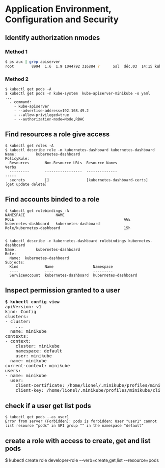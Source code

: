 # Application Environment, Configuration and Security

## Identify authorization nmodes
[//]: # (source 07/Practice Test Role Based Access Controls)

### Method 1 
```bash
$ ps aux | grep apiserver
root        8994  1.6  1.9 1044792 316884 ?      Ssl  déc.03  14:15 kube-apiserver --advertise-address=192.168.49.2 --allow-privileged=true --authorization-mode=Node,RBAC
```

### Method 2
```
$ kubectl get pods -A
$ kubectl get pods -n kube-system  kube-apiserver-minikube -o yaml
...
  - command:
    - kube-apiserver
    - --advertise-address=192.168.49.2
    - --allow-privileged=true
    - --authorization-mode=Node,RBAC
```

## Find resources a role give access
[//]: # (source 07/Practice Test Role Based Access Controls)
```
$ kubectl get roles -A
$ kubectl describe role -n kubernetes-dashboard kubernetes-dashboard
Name:         kubernetes-dashboard
PolicyRule:
  Resources       Non-Resource URLs  Resource Names                     Verbs
  ---------       -----------------  --------------                     -----
  secrets         []                 [kubernetes-dashboard-certs]       [get update delete]

```

## Find accounts binded to a role
[//]: # (source 07/Practice Test Role Based Access Controls)
```
$ kubectl get rolebindings -A
NAMESPACE              NAME                                                ROLE                                                  AGE
kubernetes-dashboard   kubernetes-dashboard                                Role/kubernetes-dashboard                             15h


$ kubectl describe -n kubernetes-dashboard rolebindings kubernetes-dashboard 
Name:         kubernetes-dashboard
Role:
  Name:  kubernetes-dashboard
Subjects:
  Kind            Name                  Namespace
  ----            ----                  ---------
  ServiceAccount  kubernetes-dashboard  kubernetes-dashboard

```

## Inspect permission granted to a user
[//]: # (source 07/Practice Test Role Based Access Controls)
<pre>
<b>$ kubectl config view</b>
apiVersion: v1
kind: Config
clusters:
- cluster:
    ...
  name: minikube
contexts:
- context:
    cluster: minikube
    namespace: default
    user: minikube
  name: minikube
current-context: minikube
users:
- name: minikube
  user:
    client-certificate: /home/lionel/.minikube/profiles/minikube/client.crt
    client-key: /home/lionel/.minikube/profiles/minikube/client.key
</pre>

## check if a user get list pods
[//]: # (source 07/Practice Test Role Based Access Controls)
```
$ kubectl get pods --as user1
Error from server (Forbidden): pods is forbidden: User "user1" cannot list resource "pods" in API group "" in the namespace "default"
```

## create a role with access to create, get and list pods
[//]: # (source 07/Practice Test Role Based Access Controls)

$ kubectl create role developer-role --verb=create,get,list --resource=pods